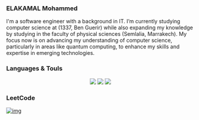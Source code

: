 ### ELAKAMAL Mohammed

I'm a software engineer with a background in IT. I’m currently studying computer science at (1337, Ben Guerir) while also expanding my knowledge by studying in the faculty of physical sciences (Semlalia, Marrakech). My focus now is on advancing my understanding of computer science, particularly in areas like quantum computing, to enhance my skills and expertise in emerging technologies.



### Languages & Touls

<div align="center">
    <img src="https://skillicons.dev/icons?i=linux, ubuntu, debian, django,github,postman,py,vscode," />
    <img src="https://skillicons.dev/icons?i=html, css, js,react, bootstrap, tailwind, nginx, pr, react" />
    <img src="https://skillicons.dev/icons?i=git,bash,docker,c,vim,cpp,mysql," />
</div>


### LeetCode
[![img](https://leetcard.jacoblin.cool/moelkama?theme=dark&font=Changa)](https://leetcode.com/u/moelkama/)
